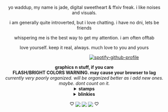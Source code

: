 <p align="center">yo waddup, my name is jade, digital sweetheart & ffxiv freak. i like noises and visuals.
<p align="center">i am generally quite introverted, but i love chatting. i have no dni, lets be friends
<p align="center">whispering me is the best way to get my attention. i am often offtab
<p align="center">love yourself. keep it real, always. much love to you and yours

‎  ‎ ‎ ‎ ‎ ‎ ‎ ‎ ‎ ‎ ‎ ‎ ‎ ‎ ‎ ‎ ‎ ‎ ‎ ‎ ‎‎ ‎ ‎ ‎ ‎ ‎ ‎ ‎ ‎ ‎ ‎ ‎ ‎ ‎ ‎ ‎ ‎ ‎ ‎ ‎ ‎ ‎ ‎ ‎‎‎ ‎ ‎ ‎ ‎  ‎ ‎ ‎ ‎ ‎  ‎ ‎ ‎ ‎ ‎ ‎ ‎ ‎ ‎ ‎ ‎ ‎ ‎ ‎ ‎‎ ‎[![spotify-github-profile](https://spotify-github-profile.kittinanx.com/api/view?uid=31fhaprxb7dybhtpxzmmrkvzioaa&cover_image=true&theme=natemoo-re&show_offline=false&background_color=000000&interchange=true&bar_color=a9f000&bar_color_cover=false)](https://spotify-github-profile.kittinanx.com/api/view?uid=31fhaprxb7dybhtpxzmmrkvzioaa&redirect=true)

<div align="center">
<b>graphics n stuff, if you care</b>
<div align="center">
<b>FLASH/BRIGHT COLORS WARNING. may cause your browser to lag</b>
<br><i>currently very poorly organized. will be organized better as i add new ones. maybe. dont count on it.</i>
<details>
<summary><b>stamps</b></summary>

<br><img src="https://images-ext-1.discordapp.net/external/Rvas2RrFmb8dYBAeJsk2IMNNMqv6JLZO7N3feom43-k/%3Ftoken%3DeyJ0eXAiOiJKV1QiLCJhbGciOiJIUzI1NiJ9.eyJzdWIiOiJ1cm46YXBwOjdlMGQxODg5ODIyNjQzNzNhNWYwZDQxNWVhMGQyNmUwIiwiaXNzIjoidXJuOmFwcDo3ZTBkMTg4OTgyMjY0MzczYTVmMGQ0MTVlYTBkMjZlMCIsIm9iaiI6W1t7ImhlaWdodCI6Ijw9NTYiLCJwYXRoIjoiXC9mXC9lYTllNjFjMi03MDFjLTQzNzktYmViNi1iOGI5N2I0OTg1N2NcL2QyMnQ1em4tZGM0OWMzNTAtOWRiZC00OWQyLWJiZGQtYmZmNWYzY2U0YWMwLnBuZyIsIndpZHRoIjoiPD05OSJ9XV0sImF1ZCI6WyJ1cm46c2VydmljZTppbWFnZS5vcGVyYXRpb25zIl19.Z6ajivPiaPfHcewPh5faEktYWI__IGOO3JISfax-C6A/https/images-wixmp-ed30a86b8c4ca887773594c2.wixmp.com/f/ea9e61c2-701c-4379-beb6-b8b97b49857c/d22t5zn-dc49c350-9dbd-49d2-bbdd-bff5f3ce4ac0.png/v1/fill/w_99%2Ch_56/final_fantasy_xiv_stamp_by_lovelydagger_d22t5zn-fullview.png"> <img src="https://64.media.tumblr.com/6d10b0cb7285c0743eb6a6d055ba9463/a6d3d53949489c00-9e/s100x200/c743088514c26f011e0029c1653acb6d0db4d584.pnj"> <img src="https://64.media.tumblr.com/84db8c1da2b35aff6d13b27b10d1d545/f65c88137abc2dce-49/s100x200/5874893c8cd8c275aaf459a7d4a5a8e86d1ec7d5.pnj"> <img src="https://64.media.tumblr.com/cad89837ab42aa15a4fa7248ea1d38ea/862ca621d9f19943-c1/s100x200/88de756bd80cf8667138d9eed24928af076b913c.pnj"> <img src="https://graphic.neocities.org/soulmate9.gif"> <img src="https://64.media.tumblr.com/6b8df68fa5da02ee147fd47a9da67dd6/b6645f20f48ffdb8-10/s100x200/45b1f25a741362ee5e2016a425c4b2ba12228125.gif">
<br><img src="https://64.media.tumblr.com/5120ee91edf44a236d345e88565ce428/e20a4d8e58a2d93d-d9/s100x200/70a6fc12b6fb3e61dd71d8ad2dcbbad868574b92.png"> <img src="https://gifcity.carrd.co/assets/images/gallery322/cf1cc3ae.gif?v=e3c0bc0f"> <img src="https://gifcity.carrd.co/assets/images/gallery323/0f5c11e3.jpg?v=e3c0bc0f"> <img src="https://64.media.tumblr.com/b95eb7a1be623535dacf2d29a86e05dc/adeac5670ae58fa2-e6/s250x400/2655e9cdaf30612ef1160e7f3fb431435ba75d94.png" height=61 width=99> <img src="https://gifcity.carrd.co/assets/images/gallery322/9c8ec0bd.png?v=e3c0bc0f"> <img src="https://64.media.tumblr.com/0553bc50e075fccfeb4b632b39787973/e20a4d8e58a2d93d-bc/s100x200/fcaa1ee0181c9279ce458fff983a3cbec3777477.png">
<br><img src="https://gifcity.carrd.co/assets/images/gallery324/839b10a4.png?v=e3c0bc0f"> <img src="https://gifcity.carrd.co/assets/images/gallery325/8d5a29fd.png?v=e3c0bc0f"> <img src="https://gifcity.carrd.co/assets/images/gallery53/668c399e.jpg?v=e3c0bc0f"> <img src="https://64.media.tumblr.com/c3050120d811db8e4e1cf539f51347cc/3c7512c789785a26-ca/s100x200/d58d0821fc612a749f38bfbc0f578636e7b44a6c.png"> <img src="https://64.media.tumblr.com/775ef01c9ad949a881b15bd5850b58cb/3c7512c789785a26-2a/s100x200/a9ecf5cf9dd30edf65a9fb2ca15a72c4dea3409e.gif"> <img src="https://gifcity.carrd.co/assets/images/gallery53/09babd8a.png?v=e3c0bc0f">
<br><img src="https://gifcity.carrd.co/assets/images/gallery131/1cb6bc36.gif?v=e3c0bc0f"> <img src="https://gifcity.carrd.co/assets/images/gallery131/dc35a8ff.gif?v=e3c0bc0f"> <img src="https://gifcity.carrd.co/assets/images/gallery131/61da4bab.png?v=e3c0bc0f"> <img src="https://64.media.tumblr.com/4b922901b05e068e9a0a61edd5a3653b/3c7512c789785a26-0b/s100x200/41d26a50d5c90e0f5c4abe989ad4ed923079fd4c.gif"> <img src="https://gifcity.carrd.co/assets/images/gallery131/3ec795c2.png?v=e3c0bc0f"> <img src="https://gifcity.carrd.co/assets/images/gallery131/0e93107f.jpg?v=e3c0bc0f">
<br><img src="https://gifcity.carrd.co/assets/images/gallery131/8152554d.png?v=e3c0bc0f"> <img src="https://gifcity.carrd.co/assets/images/gallery131/7f65ed4d.png?v=e3c0bc0f"> <img src="https://gifcity.carrd.co/assets/images/gallery131/72d7c43f.png?v=e3c0bc0f"> <img src="https://64.media.tumblr.com/590a327ba4b939993f72d697964d71a6/70199db9eea296dd-55/s100x200/b7b51599b6247398e3950b4bf66c4b7c9d1d48a0.png"> <img src="https://64.media.tumblr.com/ddf012d171bc1a73e1bd081bcce1e865/70199db9eea296dd-69/s100x200/bfb95dba169714cfc3f974b7a76018b5b394d620.png"> <img src="https://64.media.tumblr.com/cd1891cec770ff15eb1d2002b7da8bab/70199db9eea296dd-35/s100x200/febfcd3c939a14788eca347bfca10366db9a9fee.gif">
<br><img src="https://64.media.tumblr.com/f12e5e2898ab7a05f45ccee577d546fb/70199db9eea296dd-98/s100x200/ff8c77f94a3c42f02c8f14c566c4a241e510219e.gif"> <img src="https://gifcity.carrd.co/assets/images/gallery131/84edc252.gif?v=e3c0bc0f"> <img src="https://gifcity.carrd.co/assets/images/gallery131/33e4900e.png?v=e3c0bc0f"> <img src="https://gifcity.carrd.co/assets/images/gallery131/2e391661.png?v=e3c0bc0f"> <img src="https://64.media.tumblr.com/11ffc1e1bc5c2d53995c5f951c9e6427/70199db9eea296dd-91/s100x200/affffc9371b292c2710aa17f4cbbfb5f001192ba.gif"> <img src="https://64.media.tumblr.com/ce2cb5d592c678b697427c831da46cee/23d8a71db322afa7-21/s100x200/c31a2c6a566bcd35fc6000cc44fb9fc4a762a598.png">
<br><img src="https://gifcity.carrd.co/assets/images/gallery131/0279e435.png?v=e3c0bc0f"> <img src="https://gifcity.carrd.co/assets/images/gallery55/ede5c8a2.png?v=e3c0bc0f"> <img src="https://gifcity.carrd.co/assets/images/gallery55/e45f5cec.png?v=e3c0bc0f"> <img src="https://gifcity.carrd.co/assets/images/gallery55/e79f7bfc.jpg?v=e3c0bc0f"> <img src="https://gifcity.carrd.co/assets/images/gallery55/27543c27.png?v=e3c0bc0f"> <img src="https://gifcity.carrd.co/assets/images/gallery55/a563f4eb.png?v=e3c0bc0f">
<br><img src="https://64.media.tumblr.com/54f3e982ef5e6b7e9328dc31c39443d4/0455fac414385656-da/s100x200/11137a5042d6c56bfcb8ed225fba2794be85e8c8.gif"> <img src="https://gifcity.carrd.co/assets/images/gallery56/e1e7bc03.jpg?v=e3c0bc0f"> <img src="https://supplies.ju.mp/assets/images/gallery01/4aed3a8c.gif?v=1c1ba870"> <img src="https://64.media.tumblr.com/45569a67c967ea8ac7af14ed84257f79/6a70421431bb75b9-42/s100x200/ea9a107d1c850b60f2e8ace22fa1702be6387b43.png"> <img src="https://graphic.neocities.org/69860ce0-b7f5-4549-8c4f-2663f9222d66.png"> <img src="https://64.media.tumblr.com/fa75183abec55513e7d215a201c94b2d/a5b6896041f0ab1d-d8/s100x200/601f887f57011c1b9236aa9205a1655128456ad7.gif">
<br><img src="https://gifcity.carrd.co/assets/images/gallery56/ccc817be.png?v=e3c0bc0f"> <img src="https://gifcity.carrd.co/assets/images/gallery57/0c326f80.png?v=e3c0bc0f"> <img src="https://gifcity.carrd.co/assets/images/gallery57/3aac5cae.png?v=e3c0bc0f"> <img src="https://64.media.tumblr.com/cff9a755097d997ef5a43920663460c1/f2ecde4a8441d6d3-62/s100x200/ea6494564b5dc70c481755c4dbc91b2f144a1bb4.gif"> <img src="https://supplies.ju.mp/assets/images/gallery09/3275a84d.png?v=1c1ba870"> <img src="https://gifcity.carrd.co/assets/images/gallery58/4ea48328.gif?v=e3c0bc0f">
<br><img src="https://gifcity.carrd.co/assets/images/gallery58/025fbfab.png?v=e3c0bc0f"> <img src="https://gifcity.carrd.co/assets/images/gallery58/94a78df9.png?v=e3c0bc0f"> <img src="https://gifcity.carrd.co/assets/images/gallery58/412b8908.png?v=e3c0bc0f"> <img src="https://gifcity.carrd.co/assets/images/gallery58/9e488015.jpg?v=e3c0bc0f"> <img src="https://graphic.neocities.org/__stamp___by_phantom__wolf.gif"> <img src="https://gifcity.carrd.co/assets/images/gallery59/6588a2ab.gif?v=e3c0bc0f">
<br><img src="https://gifcity.carrd.co/assets/images/gallery59/5c81f043.gif?v=e3c0bc0f"> <img src="https://graphic.neocities.org/pretty_good_at_bad_decisions_stamp_by_ceiestials-d9qwvu6.png"> <img src="https://64.media.tumblr.com/37371a1f0f31d5049084154444bed5fd/d87b75fc2cb83c36-68/s100x200/a0ad3361cb64602655629ac925020f3b98a034c9.gif"> <img src="https://gifcity.carrd.co/assets/images/gallery60/243501eb.gif?v=e3c0bc0f"> <img src="https://gifcity.carrd.co/assets/images/gallery60/a6e71ca9.png?v=e3c0bc0f"> <img src="https://gifcity.carrd.co/assets/images/gallery60/e564292e.gif?v=e3c0bc0f">
<br><img src="https://gifcity.carrd.co/assets/images/gallery60/e52d00ec.png?v=e3c0bc0f"> <img src="https://gifcity.carrd.co/assets/images/gallery61/79da5c7a.gif?v=e3c0bc0f"> <img src="https://gifcity.carrd.co/assets/images/gallery61/b872dd34.gif?v=e3c0bc0f"> <img src="https://gifcity.carrd.co/assets/images/gallery61/3dab75de.jpg?v=e3c0bc0f"> <img src="https://gifcity.carrd.co/assets/images/gallery61/08b7f4a0.png?v=e3c0bc0f"> <img src="https://supplies.ju.mp/assets/images/gallery09/2a4c8e54.png?v=1c1ba870">
<br><img src="https://gifcity.carrd.co/assets/images/gallery50/e0d8296f.gif?v=e3c0bc0f"> <img src="https://gifcity.carrd.co/assets/images/gallery50/ed63df18.gif?v=e3c0bc0f"> <img src="https://gifcity.carrd.co/assets/images/gallery50/57fe0a8e.gif?v=e3c0bc0f"> <img src="https://64.media.tumblr.com/0e3d870c6ae35658e1ddb2e97c35247b/23d8a71db322afa7-c8/s100x200/c18fc30cbdfd362ab2fe310c0523fac816819146.png"> <img src="https://supplies.ju.mp/assets/images/gallery01/6b70d4a5.png?v=1c1ba870"> <img src="https://gifcity.carrd.co/assets/images/gallery50/c9e4adff.gif?v=e3c0bc0f">
<br><img src="https://graphic.neocities.org/tumblr_inline_p6silo8Ou21tbwrjk_500.png"> <img src="https://gifcity.carrd.co/assets/images/gallery50/0507e6cc.gif?v=e3c0bc0f"> <img src="https://64.media.tumblr.com/36d5b8571aca86c561c1b2ef2a985e0c/0eeb2aa8fbc951dc-25/s100x200/95072e9ce243b8bd058347431f1eb5b050dee163.png"> <img src="https://gifcity.carrd.co/assets/images/gallery50/64e23816.gif?v=e3c0bc0f"> <img src="https://64.media.tumblr.com/d46cd7650e1bc15edaabfe446d488ac3/562bc653002dd72e-a9/s100x200/16a8ea46cd81c05460aa66d6fb934e20010cbd15.gif"> <img src="https://graphic.neocities.org/static_is_pretty_cool__too_by_unikitten-d888r4x.gif">
<br><img src="https://gifcity.carrd.co/assets/images/gallery50/5b6087d1.gif?v=e3c0bc0f"> <img src="https://supplies.ju.mp/assets/images/gallery01/e7a4fcc5.png?v=1c1ba870"> <img src="https://64.media.tumblr.com/eb017b45cb5084667d0fece11ae48999/2be3d7b7e3b8925d-a3/s100x200/b5f2f3dd0ff960cdf0c66047cee94a903115a0bd.gif"> <img src="https://64.media.tumblr.com/a8f74c2a133d1685e9e5188e4b43d358/2be3d7b7e3b8925d-79/s100x200/b0ab86d9aa3d45cfe578a47585ffcb3fd09d0593.png"> <img src="https://64.media.tumblr.com/948ef1700898b1890935fdac9c24d489/2be3d7b7e3b8925d-bc/s100x200/0d1483ec584925a191c3124f1d81b138ae750496.png"> <img src="https://gifcity.carrd.co/assets/images/gallery50/db052c52.png?v=e3c0bc0f">
<br><img src="https://64.media.tumblr.com/b094d34f01387d8ddfd30602a3d99f8f/2be3d7b7e3b8925d-65/s100x200/0fccb7b12c211e05c8a0fb6a4f8dc42ab9ee35f3.gif"> <img src="https://64.media.tumblr.com/ecd590b3666e5008448300fc03f130a6/2be3d7b7e3b8925d-b5/s100x200/9971fd7d21a54ec2da9630587bbe6c140118dbfd.png"> <img src="https://64.media.tumblr.com/110a0f80703d311447a43f71a6ecd152/2be3d7b7e3b8925d-4b/s100x200/570c2b2ef96292a20abad839cbd70359faf90e42.gif"> <img src="https://gifcity.carrd.co/assets/images/gallery50/8c6b9eaf.png?v=e3c0bc0f"> <img src="https://gifcity.carrd.co/assets/images/gallery50/ea038892.gif?v=e3c0bc0f"> <img src="https://64.media.tumblr.com/5a7bd8242068ec5071c50b15b32043b6/2be3d7b7e3b8925d-e9/s100x200/73e98340c5751192b51643dea351b7f1eda8ea3c.png">
<br><img src="https://64.media.tumblr.com/8bf6786d7ce614dd17f3c350d0fd7bd7/2be3d7b7e3b8925d-ea/s100x200/05570c493a0a475112cf63b6b4de1d91c25d098f.gif"> <img src="https://gifcity.carrd.co/assets/images/gallery50/8e0f8660.gif?v=e3c0bc0f"> <img src="https://64.media.tumblr.com/20655ccf6cbe1ba67de4e5b604b26c05/2be3d7b7e3b8925d-0d/s100x200/190d42a4550e0c6030cc246e1bb69b97349c4dfe.gif"> <img src="https://gifcity.carrd.co/assets/images/gallery50/6e27ec12.gif?v=e3c0bc0f"> <img src="https://gifcity.carrd.co/assets/images/gallery50/a7c30691.png?v=e3c0bc0f"> <img src="https://gifcity.carrd.co/assets/images/gallery50/1abaff1b.jpg?v=e3c0bc0f">
<br><img src="https://gifcity.carrd.co/assets/images/gallery50/96ec72cf.png?v=e3c0bc0f">
</details>

<details>
<summary><b>blinkies</b></summary>

<br><img src="https://graphic.neocities.org/969132ff3t2b4u2x.gif"> <img src="https://watermelon.crd.co/assets/images/gallery21/24557b5d.gif?v=bc28efca"> <img src="https://graphic.neocities.org/6de530a0-01f7-475e-b599-68e980e51469.gif"> <img src="https://watermelon.crd.co/assets/images/gallery21/988b7a01.gif?v=bc28efca">
<br><img src="https://watermelon.crd.co/assets/images/gallery22/9ce10986.gif?v=bc28efca"> <img src="https://graphic.neocities.org/4df35c66-0607-46a1-8f72-abf2d1eb98a6.gif"> <img src="https://64.media.tumblr.com/a8d62cf83220cbda5955d79ebce8972e/6e67910073785d56-d1/s250x400/b377b21954b248be29d5af7679d5afd5afb6d0c8.gif"> <img src="https://64.media.tumblr.com/b93503948129608c2324dc7a185cfe56/6e67910073785d56-7f/s250x400/47688ec0110e0b7662c1ae3f01e0778bec672458.gif">
<br> <img src="https://graphic.neocities.org/blinki.gif"> <img src="https://64.media.tumblr.com/1ea387b5616e233da21a2c62b1f7d8eb/2ea209de5ea5c490-0a/s250x400/ee2e41c3bf9f64cbe2e115b8c957f1e51f7afc47.gif"> <img src="https://watermelon.crd.co/assets/images/gallery21/fbabd998.gif?v=bc28efca">  <img src="https://gifcity.carrd.co/assets/images/gallery17/e24a02cc.gif?v=e3c0bc0f">
<br> <img src="https://graphic.neocities.org/tumblr_static_dmoh63h65uogso0kowcwo8wsg.gif"> <img src="https://64.media.tumblr.com/88b9daa6b4e6a8cf6063613823081f1a/6e67910073785d56-41/s250x400/42f63c834a106738abcbe6623160a7796c8cdba0.gif"> <img src="https://gifcity.carrd.co/assets/images/gallery17/7c4a8297.gif?v=e3c0bc0f"> <img src="https://gifcity.carrd.co/assets/images/gallery17/84643252.gif?v=e3c0bc0f">
<br><img src="https://graphic.neocities.org/blink3.gif"> <img src="https://gifcity.carrd.co/assets/images/gallery164/83122a5d.gif?v=e3c0bc0f"> <img src="https://64.media.tumblr.com/2468d05a7370e57974da64b500686af0/9b880b8c768cbad3-f2/s250x400/d025c83d71a4723227e0359f1ac85385da35fcd3.gif"> <img src="https://gifcity.carrd.co/assets/images/gallery18/f7c67b94.gif?v=e3c0bc0f">
<br><img src="https://graphic.neocities.org/tumblr_static_5fmam9u2tqkoc0cksg4wowkkw.gif"> <img src="https://gifcity.carrd.co/assets/images/gallery18/cb0f5b2c.gif?v=e3c0bc0f"> <img src="https://64.media.tumblr.com/62b602f4f4759ee0d8a91490d86764fa/c4a7a5ecdea47622-6c/s250x400/35e25497a7a9b3c5012645f9ebcc03ed9979038b.gif"> <img src="https://64.media.tumblr.com/f88b271a5cb99f3a0e4b9bc3a237355f/c4a7a5ecdea47622-54/s250x400/4b83763f3642c8eb7ab85ade6e9849407e39ace4.gif">
<br><img src="https://64.media.tumblr.com/2a6fe5c862afd47641dfae92be8cbca1/33326781858a09d4-57/s250x400/b991b68d257d3ca55b7ddb060f10eed939bbd5c2.gif"> <img src="https://gifcity.carrd.co/assets/images/gallery18/57a86362.gif?v=e3c0bc0f"> <img src="https://gifcity.carrd.co/assets/images/gallery18/6ce1c670.gif?v=e3c0bc0f"> <img src="https://gifcity.carrd.co/assets/images/gallery18/c6e03148.gif?v=e3c0bc0f">
<br><img src="https://gifcity.carrd.co/assets/images/gallery18/c8338109.gif?v=e3c0bc0f"> <img src="https://gifcity.carrd.co/assets/images/gallery18/e48376a5.gif?v=e3c0bc0f"> <img src="https://gifcity.carrd.co/assets/images/gallery18/cc3ec0c0.gif?v=e3c0bc0f"> <img src="https://gifcity.carrd.co/assets/images/gallery18/e04e4fdc.gif?v=e3c0bc0f">
<br><img src="https://64.media.tumblr.com/9cbd47d33959fd209b19826c5000b6ea/8336400b422a68e6-99/s250x400/c6b027b9f5f3a4cdc5bb7039a733eca693bb88cf.gif"> <img src="https://watermelon.crd.co/assets/images/gallery21/b87ca240.gif?v=bc28efca"> <img src="https://watermelon.crd.co/assets/images/gallery21/036806d6.gif?v=bc28efca"> <img src="https://watermelon.crd.co/assets/images/gallery21/a7a57fba.gif?v=bc28efca">
<br><img src="https://64.media.tumblr.com/82194d62e22990a735cf6ab3a9c52390/ba26786bf37e6022-c7/s250x400/97f9fbff8ce3227c7a03546b939581a8fc439359.gif"> <img src="https://graphic.neocities.org/419028y8g87sfkf9.gif"> <img src="https://64.media.tumblr.com/c6d08a6299b3b0648c705e6119acaa89/c4a7a5ecdea47622-b5/s250x400/6228d22105d28f0111505700e43fd51c4e0f7b94.gif"> <img src="https://watermelon.crd.co/assets/images/gallery21/351f65a9.gif?v=bc28efca">
<br><img src="https://watermelon.crd.co/assets/images/gallery21/0a5939d2.gif?v=bc28efca"> <img src="https://graphic.neocities.org/tumblr_inline_pgas2aeQyW1v11djx_500.gif"> <img src="https://graphic.neocities.org/tumblr_ovh60hHcNA1wugl5wo2_250.gif"> <img src="https://64.media.tumblr.com/526a98b19fd354ad5a7231b3a545dd0d/9b880b8c768cbad3-d6/s250x400/59ba0b20b4f82dd996a1cb3b7c8271cd11d9afd1.gif">
<br><img src="https://watermelon.crd.co/assets/images/gallery21/9dd173c4.gif?v=bc28efca"> <img src="https://64.media.tumblr.com/534005b451f09fc336f08060f1ec7257/9b880b8c768cbad3-da/s250x400/711b8542750fdec367ebc42ba909699271ca8e19.gif"> <img src="https://64.media.tumblr.com/a7effa4487376de6763b45e560cf10a1/c4a7a5ecdea47622-9a/s250x400/7321075547ae70756171fe4e5cf7ae6795a63ef5.gif"> <img src="https://graphic.neocities.org/42639511-6b6c-47ff-b6ce-8f4a57097eef.gif">
<br><img src="https://64.media.tumblr.com/34f6bb062c6de9c4f38b89a1a8bc7f51/2ee9af58ebc7f5fb-1e/s250x400/caf710a24a6ff13edefac5d00ffb9bc5cb900c8b.gif"> <img src="https://graphic.neocities.org/8b62fabf-9006-42dc-b7ac-20e171eee97c.gif"> <img src="https://watermelon.crd.co/assets/images/gallery22/d402f7f9.gif?v=bc28efca"> <img src="https://graphic.neocities.org/tumblr_otms0yLMgp1tganp7o2_250.gif">
<br><img src="https://graphic.neocities.org/72f08fbb-4857-47e6-a7c3-b30ddf1bdfff.gif"> <img src="https://graphic.neocities.org/tumblr_onm6t0KLPC1w4hb28o2_250.gif"> <img src="https://graphic.neocities.org/tumblr_onm6t0KLPC1w4hb28o4_250.gif"> <img src="https://graphic.neocities.org/tumblr_inline_p5st8eFbqI1tbwrjk_500.gif">
<br><img src="https://graphic.neocities.org/tumblr_oguodlJYuc1vkkyboo1_250.gif"> <img src="https://graphic.neocities.org/180793o6w0geqbip.gif"> <img src="https://graphic.neocities.org/tumblr_p1wcftcSAd1wj5rlto6_250.gif"> <img src="https://graphic.neocities.org/tumblr_inline_oh0bi0HfNm1r95ok9_500.gif">
<br><img src="https://64.media.tumblr.com/2f4eb696a1ce6a2d7c37c97184af8f08/0f1b87a7a0a475bf-08/s250x400/93201b81459dbc50b01b7ee8c906d29a93ed5fe3.gif"><img src="https://64.media.tumblr.com/05e35ce674b2711bfe66c6f9262d91ee/d686318380a410bd-45/s250x400/885067a036d8465485b7eea84bb8c6b7c0aac08b.gif"> <img src="https://watermelon.crd.co/assets/images/gallery22/bd2de146.gif?v=bc28efca"> <img src="https://gifcity.carrd.co/assets/images/gallery23/e4b11c42.gif?v=e3c0bc0f">
<br><img src="https://graphic.neocities.org/blinki3.gif"> <img src="https://gifcity.carrd.co/assets/images/gallery25/9cab0131.gif?v=e3c0bc0f"> <img src="https://gifcity.carrd.co/assets/images/gallery25/dc5ad13b.gif?v=e3c0bc0f"> <img src="https://gifcity.carrd.co/assets/images/gallery25/5460b038.gif?v=e3c0bc0f">
<br><img src="https://gifcity.carrd.co/assets/images/gallery15/38a0b3d9.gif?v=e3c0bc0f"> <img src="https://watermelon.crd.co/assets/images/gallery22/9de333bc.gif?v=bc28efca"> <img src="https://gifcity.carrd.co/assets/images/gallery15/59959438.gif?v=e3c0bc0f"> <img src="https://gifcity.carrd.co/assets/images/gallery15/0fe5b847.gif?v=e3c0bc0f">
<br><img src="https://gifcity.carrd.co/assets/images/gallery15/ed0b72a9.gif?v=e3c0bc0f"> <img src="https://gifcity.carrd.co/assets/images/gallery15/672e2b3f.gif?v=e3c0bc0f"> <img src="https://gifcity.carrd.co/assets/images/gallery15/41f643dd.gif?v=e3c0bc0f"> <img src="https://gifcity.carrd.co/assets/images/gallery15/592d24e6.gif?v=e3c0bc0f">
<br><img src="https://gifcity.carrd.co/assets/images/gallery15/9db313aa.gif?v=e3c0bc0f"> <img src="https://gifcity.carrd.co/assets/images/gallery15/ccc65d6a.gif?v=e3c0bc0f"> <img src="https://gifcity.carrd.co/assets/images/gallery15/f31509ab.gif?v=e3c0bc0f"> <img src="https://gifcity.carrd.co/assets/images/gallery15/c1d77f34.gif?v=e3c0bc0f">
<br><img src="https://gifcity.carrd.co/assets/images/gallery15/3a7957e7.gif?v=e3c0bc0f"> <img src="https://supplies.ju.mp/assets/images/gallery08/1f72f1c0.gif?v=1c1ba870"> <img src="https://supplies.ju.mp/assets/images/gallery08/4553a624.png?v=1c1ba870">
  </details>

  <p align="center">♡ <img src="https://graphic.neocities.org/kitten3.gif" align="center"> <img src="https://graphic.neocities.org/kitten2.gif" align="center"> <img src="https://graphic.neocities.org/kitten10.gif" align="center"> ♡
